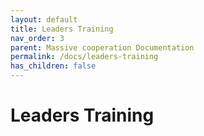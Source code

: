 ```yaml
---
layout: default
title: Leaders Training
nav_order: 3
parent: Massive cooperation Documentation
permalink: /docs/leaders-training
has_children: false
---
```


# Leaders Training

